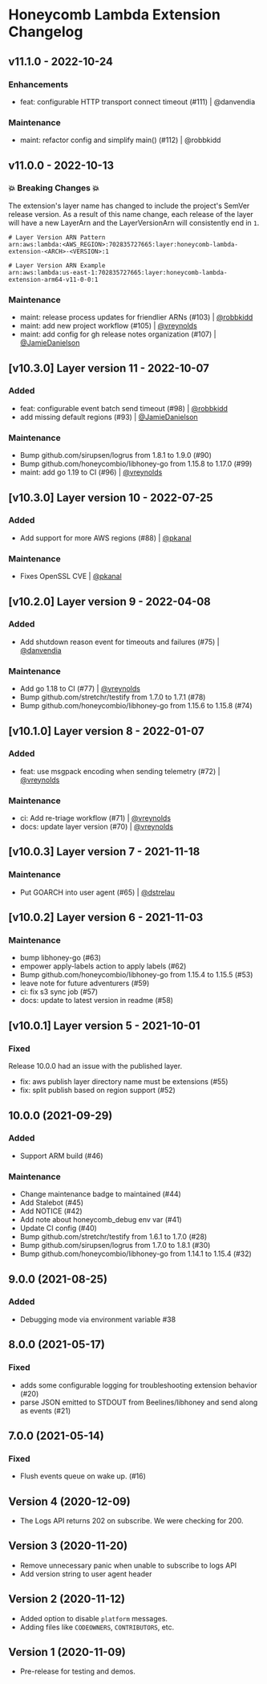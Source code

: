 # Honeycomb Lambda Extension Changelog

## v11.1.0 - 2022-10-24

### Enhancements

- feat: configurable HTTP transport connect timeout (#111) | @danvendia

### Maintenance

- maint: refactor config and simplify main() (#112) | @robbkidd

## v11.0.0 - 2022-10-13

### 💥 Breaking Changes 💥

The extension's layer name has changed to include the project's SemVer release version.
As a result of this name change, each release of the layer will have a new LayerArn and the LayerVersionArn will consistently end in `1`.

```
# Layer Version ARN Pattern
arn:aws:lambda:<AWS_REGION>:702835727665:layer:honeycomb-lambda-extension-<ARCH>-<VERSION>:1

# Layer Version ARN Example
arn:aws:lambda:us-east-1:702835727665:layer:honeycomb-lambda-extension-arm64-v11-0-0:1
```

### Maintenance

- maint: release process updates for friendlier ARNs (#103) | [@robbkidd](https://github.com/robbkidd)
- maint: add new project workflow (#105) | [@vreynolds](https://github.com/vreynolds)
- maint: add config for gh release notes organization (#107) | [@JamieDanielson](https://github.com/JamieDanielson)

## [v10.3.0] Layer version 11 - 2022-10-07

### Added

- feat: configurable event batch send timeout (#98) | [@robbkidd](https://github.com/robbkidd)
- add missing default regions (#93) | [@JamieDanielson](https://github.com/JamieDanielson)

### Maintenance

- Bump github.com/sirupsen/logrus from 1.8.1 to 1.9.0 (#90)
- Bump github.com/honeycombio/libhoney-go from 1.15.8 to 1.17.0 (#99)
- maint: add go 1.19 to CI (#96) | [@vreynolds](https://github.com/vreynolds)

## [v10.3.0] Layer version 10 - 2022-07-25

### Added

- Add support for more AWS regions (#88) | [@pkanal](https://github.com/pkanal)

### Maintenance

- Fixes OpenSSL CVE | [@pkanal](https://github.com/pkanal)

## [v10.2.0] Layer version 9 - 2022-04-08

### Added

- Add shutdown reason event for timeouts and failures (#75) | [@danvendia](https://github.com/danvendia)

### Maintenance

- Add go 1.18 to CI (#77) | [@vreynolds](https://github.com/vreynolds)
- Bump github.com/stretchr/testify from 1.7.0 to 1.7.1 (#78)
- Bump github.com/honeycombio/libhoney-go from 1.15.6 to 1.15.8 (#74)

## [v10.1.0] Layer version 8 - 2022-01-07

### Added

- feat: use msgpack encoding when sending telemetry (#72) | [@vreynolds](https://github.com/vreynolds)

### Maintenance

- ci: Add re-triage workflow (#71) | [@vreynolds](https://github.com/vreynolds)
- docs: update layer version (#70) | [@vreynolds](https://github.com/vreynolds)

## [v10.0.3] Layer version 7 - 2021-11-18

### Maintenance

- Put GOARCH into user agent (#65) | [@dstrelau](https://github.com/dstrelau)

## [v10.0.2] Layer version 6 - 2021-11-03

### Maintenance

- bump libhoney-go (#63)
- empower apply-labels action to apply labels (#62)
- Bump github.com/honeycombio/libhoney-go from 1.15.4 to 1.15.5 (#53)
- leave note for future adventurers (#59)
- ci: fix s3 sync job (#57)
- docs: update to latest version in readme (#58)

## [v10.0.1] Layer version 5 - 2021-10-01

### Fixed

Release 10.0.0 had an issue with the published layer.

- fix: aws publish layer directory name must be extensions (#55)
- fix: split publish based on region support (#52)

## 10.0.0 (2021-09-29)

### Added

- Support ARM build (#46)

### Maintenance

- Change maintenance badge to maintained (#44)
- Add Stalebot (#45)
- Add NOTICE (#42)
- Add note about honeycomb_debug env var (#41)
- Update CI config (#40)
- Bump github.com/stretchr/testify from 1.6.1 to 1.7.0 (#28)
- Bump github.com/sirupsen/logrus from 1.7.0 to 1.8.1 (#30)
- Bump github.com/honeycombio/libhoney-go from 1.14.1 to 1.15.4 (#32)

## 9.0.0 (2021-08-25)
### Added
- Debugging mode via environment variable #38

## 8.0.0 (2021-05-17)
### Fixed
- adds some configurable logging for troubleshooting extension behavior (#20)
- parse JSON emitted to STDOUT from Beelines/libhoney and send along as events (#21)

## 7.0.0 (2021-05-14)
### Fixed
- Flush events queue on wake up. (#16)

## Version 4 (2020-12-09)

- The Logs API returns 202 on subscribe. We were checking for 200.

## Version 3 (2020-11-20)

- Remove unnecessary panic when unable to subscribe to logs API
- Add version string to user agent header

## Version 2 (2020-11-12)

- Added option to disable `platform` messages.
- Adding files like `CODEOWNERS`, `CONTRIBUTORS`, etc.

## Version 1 (2020-11-09)

- Pre-release for testing and demos.
